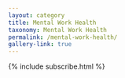 ```yaml
---
layout: category
title: Mental Work Health
taxonomy: Mental Work Health
permalink: /mental-work-health/
gallery-link: true
---
```


{% include subscribe.html %}

